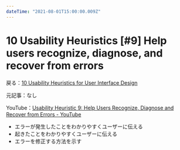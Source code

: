 ```yaml
---
dateTime: "2021-08-01T15:00:00.009Z"
---
```


# 10 Usability Heuristics [#9] Help users recognize, diagnose, and recover from errors

戻る：[10 Usability Heuristics for User Interface Design](./index.html)

元記事：なし

YouTube：[Usability Heuristic 9: Help Users Recognize, Diagnose and Recover from Errors - YouTube](https://www.youtube.com/watch?v=cCun-ReLTFI)

- エラーが発生したことをわかりやすくユーザーに伝える
- 起きたことをわかりやすくユーザーに伝える
- エラーを修正する方法を示す
